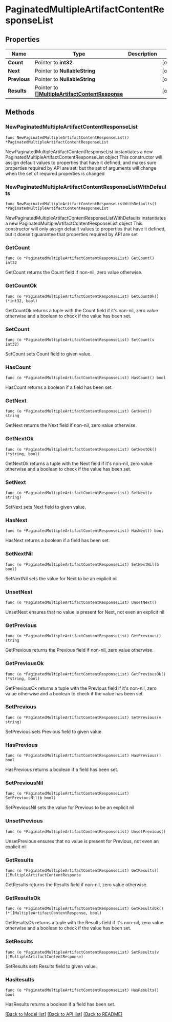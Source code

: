 # PaginatedMultipleArtifactContentResponseList

## Properties

Name | Type | Description | Notes
------------ | ------------- | ------------- | -------------
**Count** | Pointer to **int32** |  | [optional] 
**Next** | Pointer to **NullableString** |  | [optional] 
**Previous** | Pointer to **NullableString** |  | [optional] 
**Results** | Pointer to [**[]MultipleArtifactContentResponse**](MultipleArtifactContentResponse.md) |  | [optional] 

## Methods

### NewPaginatedMultipleArtifactContentResponseList

`func NewPaginatedMultipleArtifactContentResponseList() *PaginatedMultipleArtifactContentResponseList`

NewPaginatedMultipleArtifactContentResponseList instantiates a new PaginatedMultipleArtifactContentResponseList object
This constructor will assign default values to properties that have it defined,
and makes sure properties required by API are set, but the set of arguments
will change when the set of required properties is changed

### NewPaginatedMultipleArtifactContentResponseListWithDefaults

`func NewPaginatedMultipleArtifactContentResponseListWithDefaults() *PaginatedMultipleArtifactContentResponseList`

NewPaginatedMultipleArtifactContentResponseListWithDefaults instantiates a new PaginatedMultipleArtifactContentResponseList object
This constructor will only assign default values to properties that have it defined,
but it doesn't guarantee that properties required by API are set

### GetCount

`func (o *PaginatedMultipleArtifactContentResponseList) GetCount() int32`

GetCount returns the Count field if non-nil, zero value otherwise.

### GetCountOk

`func (o *PaginatedMultipleArtifactContentResponseList) GetCountOk() (*int32, bool)`

GetCountOk returns a tuple with the Count field if it's non-nil, zero value otherwise
and a boolean to check if the value has been set.

### SetCount

`func (o *PaginatedMultipleArtifactContentResponseList) SetCount(v int32)`

SetCount sets Count field to given value.

### HasCount

`func (o *PaginatedMultipleArtifactContentResponseList) HasCount() bool`

HasCount returns a boolean if a field has been set.

### GetNext

`func (o *PaginatedMultipleArtifactContentResponseList) GetNext() string`

GetNext returns the Next field if non-nil, zero value otherwise.

### GetNextOk

`func (o *PaginatedMultipleArtifactContentResponseList) GetNextOk() (*string, bool)`

GetNextOk returns a tuple with the Next field if it's non-nil, zero value otherwise
and a boolean to check if the value has been set.

### SetNext

`func (o *PaginatedMultipleArtifactContentResponseList) SetNext(v string)`

SetNext sets Next field to given value.

### HasNext

`func (o *PaginatedMultipleArtifactContentResponseList) HasNext() bool`

HasNext returns a boolean if a field has been set.

### SetNextNil

`func (o *PaginatedMultipleArtifactContentResponseList) SetNextNil(b bool)`

 SetNextNil sets the value for Next to be an explicit nil

### UnsetNext
`func (o *PaginatedMultipleArtifactContentResponseList) UnsetNext()`

UnsetNext ensures that no value is present for Next, not even an explicit nil
### GetPrevious

`func (o *PaginatedMultipleArtifactContentResponseList) GetPrevious() string`

GetPrevious returns the Previous field if non-nil, zero value otherwise.

### GetPreviousOk

`func (o *PaginatedMultipleArtifactContentResponseList) GetPreviousOk() (*string, bool)`

GetPreviousOk returns a tuple with the Previous field if it's non-nil, zero value otherwise
and a boolean to check if the value has been set.

### SetPrevious

`func (o *PaginatedMultipleArtifactContentResponseList) SetPrevious(v string)`

SetPrevious sets Previous field to given value.

### HasPrevious

`func (o *PaginatedMultipleArtifactContentResponseList) HasPrevious() bool`

HasPrevious returns a boolean if a field has been set.

### SetPreviousNil

`func (o *PaginatedMultipleArtifactContentResponseList) SetPreviousNil(b bool)`

 SetPreviousNil sets the value for Previous to be an explicit nil

### UnsetPrevious
`func (o *PaginatedMultipleArtifactContentResponseList) UnsetPrevious()`

UnsetPrevious ensures that no value is present for Previous, not even an explicit nil
### GetResults

`func (o *PaginatedMultipleArtifactContentResponseList) GetResults() []MultipleArtifactContentResponse`

GetResults returns the Results field if non-nil, zero value otherwise.

### GetResultsOk

`func (o *PaginatedMultipleArtifactContentResponseList) GetResultsOk() (*[]MultipleArtifactContentResponse, bool)`

GetResultsOk returns a tuple with the Results field if it's non-nil, zero value otherwise
and a boolean to check if the value has been set.

### SetResults

`func (o *PaginatedMultipleArtifactContentResponseList) SetResults(v []MultipleArtifactContentResponse)`

SetResults sets Results field to given value.

### HasResults

`func (o *PaginatedMultipleArtifactContentResponseList) HasResults() bool`

HasResults returns a boolean if a field has been set.


[[Back to Model list]](../README.md#documentation-for-models) [[Back to API list]](../README.md#documentation-for-api-endpoints) [[Back to README]](../README.md)


